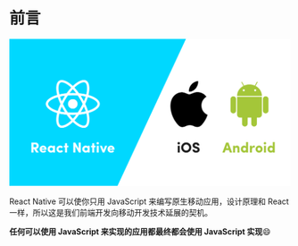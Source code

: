 # 前言

![react_native_vs_native_apps.png](./images/react_native_vs_native_apps.png)

React Native 可以使你只用 JavaScript 来编写原生移动应用，设计原理和 React 一样，所以这是我们前端开发向移动开发技术延展的契机。

**任何可以使用 JavaScript 来实现的应用都最终都会使用 JavaScript 实现**😄